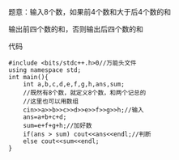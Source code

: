 题意：输入8个数，如果前4个数和大于后4个数的和

输出前四个数的和，否则输出后四个数的和

代码

```
#include <bits/stdc++.h>0//万能头文件
using namespace std;
int main(){
    int a,b,c,d,e,f,g,h,ans,sum;
    //既然有8个数，就定义8个数，和两个记总的
    //这里也可以用数组
    cin>>a>>b>>c>>d>>e>>f>>g>>h;//输入
    ans=a+b+c+d;
    sum=e+f+g+h;//加好数
    if(ans > sum) cout<<ans<<endl;//判断
    else cout<<sum<<endl;
}
```